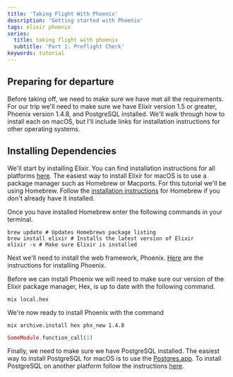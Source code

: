 ```yaml
---
title: 'Taking Flight With Phoenix'
description: 'Getting started with Phoenix'
tags: elixir phoenix
series: 
  title: taking flight with phoenix
  subtitle: 'Part 1: Preflight Check'
keywords: tutorial
---
```


## Preparing for departure

Before taking off, we need to make sure we have met all the requirements. 
For our trip we'll need to make sure we have Elixir version 1.5 or greater, 
Phoenix version 1.4.8, and PostgreSQL installed.
We'll walk through how to install each on macOS, but I'll include links for
installation instructions for other operating systems.

## Installing Dependencies

We'll start by installing Elixir.
You can find installation instructions for all platforms [here](https://elixir-lang.org/install.html).
The easiest way to install Elixir for macOS is to use a package manager such as
Homebrew or Macports. For this tutorial we'll be using Homebrew. 
Follow the [installation instructions](https://brew.sh/) for Homebrew if you don't already have it installed.

Once you have installed Homebrew enter the following commands in your terminal. 

```shell
brew update # Updates Homebrews package listing
brew install elixir # Installs the latest version of Elixir
elixir -v # Make sure Elixir is installed
```

Next we'll need to install the web framework, Phoenix.
[Here](https://hexdocs.pm/phoenix/installation.html#content) are the
instructions for installing Phoenix.

Before we can install Phoenix we will need to make sure our version of the
Elixir package manager, Hex, is up to date with the following command.

```shell
mix local.hex
```

We're now ready to install Phoenix with the command
```shell
mix archive.install hex phx_new 1.4.8
```

```elixir
SomeModule.function_call(1)
```

Finally, we need to make sure we have PostgreSQL installed. 
The easiest way to install PostgreSQL for macOS is to use the [Postgres.app](https://postgresapp.com/downloads.html).
To install PostgreSQL on another platform follow the instructions [here](https://www.postgresql.org/download/).
